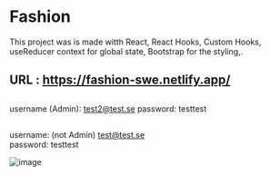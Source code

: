 # Fashion

This project was is made witth React, React Hooks, Custom Hooks, useReducer context for global state, Bootstrap for the styling,.

## URL : https://fashion-swe.netlify.app/

##
username (Admin): test2@test.se
password: testtest

##
username: (not Admin) test@test.se  
password: testtest

![image](https://user-images.githubusercontent.com/58572726/118813257-3f8e2580-b8af-11eb-9dff-4e97084d0dcd.png)
